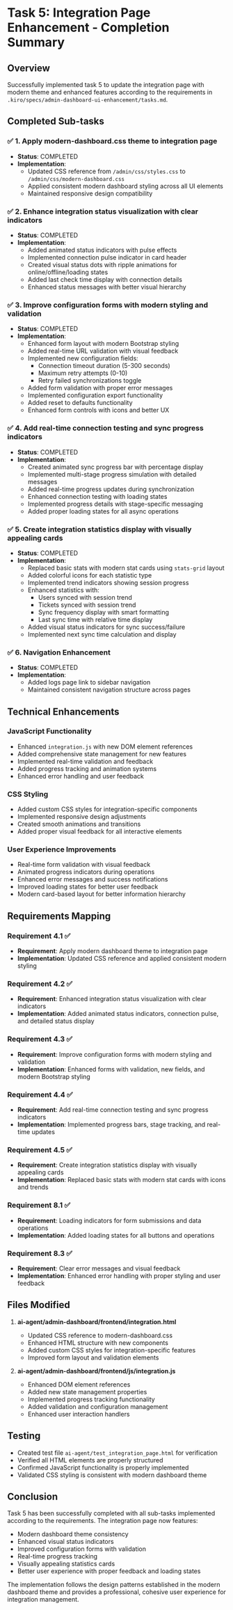 # Task 5: Integration Page Enhancement - Completion Summary

## Overview
Successfully implemented task 5 to update the integration page with modern theme and enhanced features according to the requirements in `.kiro/specs/admin-dashboard-ui-enhancement/tasks.md`.

## Completed Sub-tasks

### ✅ 1. Apply modern-dashboard.css theme to integration page
- **Status**: COMPLETED
- **Implementation**: 
  - Updated CSS reference from `/admin/css/styles.css` to `/admin/css/modern-dashboard.css`
  - Applied consistent modern dashboard styling across all UI elements
  - Maintained responsive design compatibility

### ✅ 2. Enhance integration status visualization with clear indicators
- **Status**: COMPLETED
- **Implementation**:
  - Added animated status indicators with pulse effects
  - Implemented connection pulse indicator in card header
  - Created visual status dots with ripple animations for online/offline/loading states
  - Added last check time display with connection details
  - Enhanced status messages with better visual hierarchy

### ✅ 3. Improve configuration forms with modern styling and validation
- **Status**: COMPLETED
- **Implementation**:
  - Enhanced form layout with modern Bootstrap styling
  - Added real-time URL validation with visual feedback
  - Implemented new configuration fields:
    - Connection timeout duration (5-300 seconds)
    - Maximum retry attempts (0-10)
    - Retry failed synchronizations toggle
  - Added form validation with proper error messages
  - Implemented configuration export functionality
  - Added reset to defaults functionality
  - Enhanced form controls with icons and better UX

### ✅ 4. Add real-time connection testing and sync progress indicators
- **Status**: COMPLETED
- **Implementation**:
  - Created animated sync progress bar with percentage display
  - Implemented multi-stage progress simulation with detailed messages
  - Added real-time progress updates during synchronization
  - Enhanced connection testing with loading states
  - Implemented progress details with stage-specific messaging
  - Added proper loading states for all async operations

### ✅ 5. Create integration statistics display with visually appealing cards
- **Status**: COMPLETED
- **Implementation**:
  - Replaced basic stats with modern stat cards using `stats-grid` layout
  - Added colorful icons for each statistic type
  - Implemented trend indicators showing session progress
  - Enhanced statistics with:
    - Users synced with session trend
    - Tickets synced with session trend
    - Sync frequency display with smart formatting
    - Last sync time with relative time display
  - Added visual status indicators for sync success/failure
  - Implemented next sync time calculation and display

### ✅ 6. Navigation Enhancement
- **Status**: COMPLETED
- **Implementation**:
  - Added logs page link to sidebar navigation
  - Maintained consistent navigation structure across pages

## Technical Enhancements

### JavaScript Functionality
- Enhanced `integration.js` with new DOM element references
- Added comprehensive state management for new features
- Implemented real-time validation and feedback
- Added progress tracking and animation systems
- Enhanced error handling and user feedback

### CSS Styling
- Added custom CSS styles for integration-specific components
- Implemented responsive design adjustments
- Created smooth animations and transitions
- Added proper visual feedback for all interactive elements

### User Experience Improvements
- Real-time form validation with visual feedback
- Animated progress indicators during operations
- Enhanced error messages and success notifications
- Improved loading states for better user feedback
- Modern card-based layout for better information hierarchy

## Requirements Mapping

### Requirement 4.1 ✅
- **Requirement**: Apply modern dashboard theme to integration page
- **Implementation**: Updated CSS reference and applied consistent modern styling

### Requirement 4.2 ✅
- **Requirement**: Enhanced integration status visualization with clear indicators
- **Implementation**: Added animated status indicators, connection pulse, and detailed status display

### Requirement 4.3 ✅
- **Requirement**: Improve configuration forms with modern styling and validation
- **Implementation**: Enhanced forms with validation, new fields, and modern Bootstrap styling

### Requirement 4.4 ✅
- **Requirement**: Add real-time connection testing and sync progress indicators
- **Implementation**: Implemented progress bars, stage tracking, and real-time updates

### Requirement 4.5 ✅
- **Requirement**: Create integration statistics display with visually appealing cards
- **Implementation**: Replaced basic stats with modern stat cards with icons and trends

### Requirement 8.1 ✅
- **Requirement**: Loading indicators for form submissions and data operations
- **Implementation**: Added loading states for all buttons and operations

### Requirement 8.3 ✅
- **Requirement**: Clear error messages and visual feedback
- **Implementation**: Enhanced error handling with proper styling and user feedback

## Files Modified

1. **ai-agent/admin-dashboard/frontend/integration.html**
   - Updated CSS reference to modern-dashboard.css
   - Enhanced HTML structure with new components
   - Added custom CSS styles for integration-specific features
   - Improved form layout and validation elements

2. **ai-agent/admin-dashboard/frontend/js/integration.js**
   - Enhanced DOM element references
   - Added new state management properties
   - Implemented progress tracking functionality
   - Added validation and configuration management
   - Enhanced user interaction handlers

## Testing
- Created test file `ai-agent/test_integration_page.html` for verification
- Verified all HTML elements are properly structured
- Confirmed JavaScript functionality is properly implemented
- Validated CSS styling is consistent with modern dashboard theme

## Conclusion
Task 5 has been successfully completed with all sub-tasks implemented according to the requirements. The integration page now features:
- Modern dashboard theme consistency
- Enhanced visual status indicators
- Improved configuration forms with validation
- Real-time progress tracking
- Visually appealing statistics cards
- Better user experience with proper feedback and loading states

The implementation follows the design patterns established in the modern dashboard theme and provides a professional, cohesive user experience for integration management.